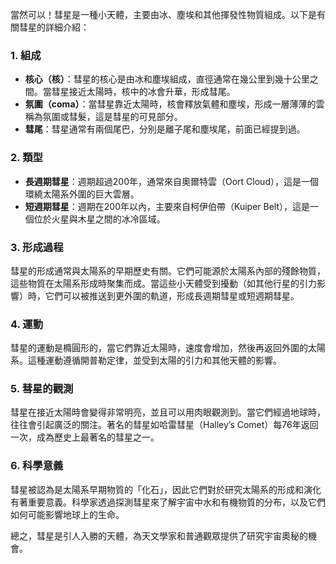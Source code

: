 當然可以！彗星是一種小天體，主要由冰、塵埃和其他揮發性物質組成。以下是有關彗星的詳細介紹：

### 1. 組成
- **核心（核）**：彗星的核心是由冰和塵埃組成，直徑通常在幾公里到幾十公里之間。當彗星接近太陽時，核中的冰會升華，形成彗尾。
- **氛圍（coma）**：當彗星靠近太陽時，核會釋放氣體和塵埃，形成一層薄薄的雲稱為氛圍或彗髮，這是彗星的可見部分。
- **彗尾**：彗星通常有兩個尾巴，分別是離子尾和塵埃尾，前面已經提到過。

### 2. 類型
- **長週期彗星**：週期超過200年，通常來自奧爾特雲（Oort Cloud），這是一個環繞太陽系外圍的巨大雲層。
- **短週期彗星**：週期在200年以內，主要來自柯伊伯帶（Kuiper Belt），這是一個位於火星與木星之間的冰冷區域。

### 3. 形成過程
彗星的形成通常與太陽系的早期歷史有關。它們可能源於太陽系內部的殘餘物質，這些物質在太陽系形成時聚集而成。當這些小天體受到擾動（如其他行星的引力影響）時，它們可以被推送到更外圍的軌道，形成長週期彗星或短週期彗星。

### 4. 運動
彗星的運動是橢圓形的，當它們靠近太陽時，速度會增加，然後再返回外圍的太陽系。這種運動遵循開普勒定律，並受到太陽的引力和其他天體的影響。

### 5. 彗星的觀測
彗星在接近太陽時會變得非常明亮，並且可以用肉眼觀測到。當它們經過地球時，往往會引起廣泛的關注。著名的彗星如哈雷彗星（Halley’s Comet）每76年返回一次，成為歷史上最著名的彗星之一。

### 6. 科學意義
彗星被認為是太陽系早期物質的「化石」，因此它們對於研究太陽系的形成和演化有著重要意義。科學家透過探測彗星來了解宇宙中水和有機物質的分布，以及它們如何可能影響地球上的生命。

總之，彗星是引人入勝的天體，為天文學家和普通觀眾提供了研究宇宙奧秘的機會。
